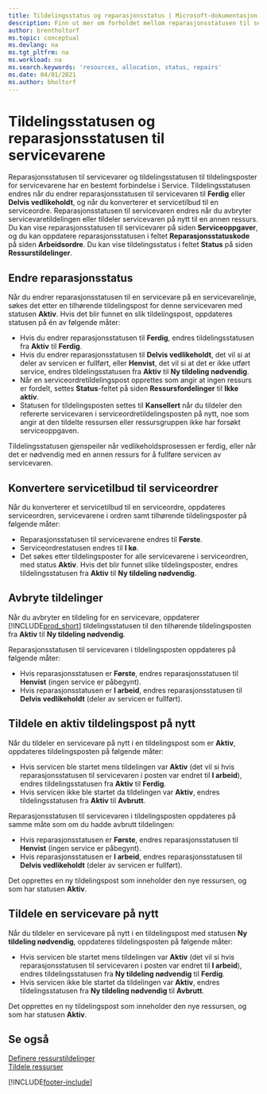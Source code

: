 ```yaml
---
title: Tildelingsstatus og reparasjonsstatus | Microsoft-dokumentasjon
description: Finn ut mer om forholdet mellom reparasjonsstatusen til servicevarer og tildelingsstatusen til tildelingspostene for dem.
author: brentholtorf
ms.topic: conceptual
ms.devlang: na
ms.tgt_pltfrm: na
ms.workload: na
ms.search.keywords: 'resources, allocation, status, repairs'
ms.date: 04/01/2021
ms.author: bholtorf
---
```

# <a name="allocation-status-and-repair-status-of-service-items" />Tildelingsstatusen og reparasjonsstatusen til servicevarene
Reparasjonsstatusen til servicevarer og tildelingsstatusen til tildelingsposter for servicevarene har en bestemt forbindelse i Service. Tildelingsstatusen endres når du endrer reparasjonsstatusen til servicevaren til **Ferdig** eller **Delvis vedlikeholdt**, og når du konverterer et servicetilbud til en serviceordre. Reparasjonsstatusen til servicevaren endres når du avbryter servicevaretildelingen eller tildeler servicevaren på nytt til en annen ressurs. Du kan vise reparasjonsstatusen til servicevarer på siden **Serviceoppgaver**, og du kan oppdatere reparasjonsstatusen i feltet **Reparasjonsstatuskode** på siden **Arbeidsordre**. Du kan vise tildelingsstatus i feltet **Status** på siden **Ressurstildelinger**.  
  
## <a name="changing-repair-status" />Endre reparasjonsstatus
Når du endrer reparasjonsstatusen til en servicevare på en servicevarelinje, søkes det etter en tilhørende tildelingspost for denne servicevaren med statusen **Aktiv**. Hvis det blir funnet en slik tildelingspost, oppdateres statusen på én av følgende måter:  
  
* Hvis du endrer reparasjonsstatusen til **Ferdig**, endres tildelingsstatusen fra **Aktiv** til **Ferdig**.  
* Hvis du endrer reparasjonsstatusen til **Delvis vedlikeholdt**, det vil si at deler av servicen er fullført, eller **Henvist**, det vil si at det er ikke utført service, endres tildelingsstatusen fra **Aktiv** til **Ny tildeling nødvendig**.  
* Når en serviceordretildelingspost opprettes som angir at ingen ressurs er fordelt, settes **Status**-feltet på siden **Ressursfordelinger** til **Ikke aktiv**.  
* Statusen for tildelingsposten settes til **Kansellert** når du tildeler den refererte servicevaren i serviceordretildelingsposten på nytt, noe som angir at den tildelte ressursen eller ressursgruppen ikke har forsøkt serviceoppgaven.  
  
Tildelingsstatusen gjenspeiler når vedlikeholdsprosessen er ferdig, eller når det er nødvendig med en annen ressurs for å fullføre servicen av servicevaren.  
  
## <a name="converting-service-quotes-to-service-orders" />Konvertere servicetilbud til serviceordrer
Når du konverterer et servicetilbud til en serviceordre, oppdateres serviceordren, servicevarene i ordren samt tilhørende tildelingsposter på følgende måter:  
  
* Reparasjonsstatusen til servicevarene endres til **Første**.  
* Serviceordrestatusen endres til **I kø**.  
* Det søkes etter tildelingsposter for alle servicevarene i serviceordren, med status **Aktiv**. Hvis det blir funnet slike tildelingsposter, endres tildelingsstatusen fra **Aktiv** til **Ny tildeling nødvendig**.  
  
## <a name="canceling-allocations" />Avbryte tildelinger
Når du avbryter en tildeling for en servicevare, oppdaterer [!INCLUDE[prod_short](includes/prod_short.md)] tildelingsstatusen til den tilhørende tildelingsposten fra **Aktiv** til **Ny tildeling nødvendig**.

Reparasjonsstatusen til servicevaren i tildelingsposten oppdateres på følgende måter:  
  
* Hvis reparasjonsstatusen er **Første**, endres reparasjonsstatusen til **Henvist** (ingen service er påbegynt).  
* Hvis reparasjonsstatusen er **I arbeid**, endres reparasjonsstatusen til **Delvis vedlikeholdt** (deler av servicen er fullført).  
  
## <a name="reallocating-an-active-allocation-entry" />Tildele en aktiv tildelingspost på nytt
Når du tildeler en servicevare på nytt i en tildelingspost som er **Aktiv**, oppdateres tildelingsposten på følgende måter:  
  
* Hvis servicen ble startet mens tildelingen var **Aktiv** (det vil si hvis reparasjonsstatusen til servicevaren i posten var endret til **I arbeid**), endres tildelingsstatusen fra **Aktiv** til **Ferdig**.  
* Hvis servicen ikke ble startet da tildelingen var **Aktiv**, endres tildelingsstatusen fra **Aktiv** til **Avbrutt**.  
  
Reparasjonsstatusen til servicevaren i tildelingsposten oppdateres på samme måte som om du hadde avbrutt tildelingen:  
  
* Hvis reparasjonsstatusen er **Første**, endres reparasjonsstatusen til **Henvist** (ingen service er påbegynt).  
* Hvis reparasjonsstatusen er **I arbeid**, endres reparasjonsstatusen til **Delvis vedlikeholdt** (deler av servicen er fullført).  
  
Det opprettes en ny tildelingspost som inneholder den nye ressursen, og som har statusen **Aktiv**.  
  
## <a name="reallocating-a-service-item" />Tildele en servicevare på nytt
Når du tildeler en servicevare på nytt i en tildelingspost med statusen **Ny tildeling nødvendig**, oppdateres tildelingsposten på følgende måter:  
  
* Hvis servicen ble startet mens tildelingen var **Aktiv** (det vil si hvis reparasjonsstatusen til servicevaren i posten var endret til **I arbeid**), endres tildelingsstatusen fra **Ny tildeling nødvendig** til **Ferdig**.  
* Hvis servicen ikke ble startet da tildelingen var **Aktiv**, endres tildelingsstatusen fra **Ny tildeling nødvendig** til **Avbrutt**.  
  
Det opprettes en ny tildelingspost som inneholder den nye ressursen, og som har statusen **Aktiv**.  
  
## <a name="see-also" />Se også
[Definere ressurstildelinger](service-how-setup-resource-allocation.md)  
[Tildele ressurser](service-how-to-allocate-resources.md)  



[!INCLUDE[footer-include](includes/footer-banner.md)]

